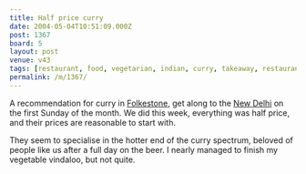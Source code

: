 ```yaml
---
title: Half price curry
date: 2004-05-04T10:51:09.000Z
post: 1367
board: 5
layout: post
venue: v43
tags: [restaurant, food, vegetarian, indian, curry, takeaway, restaurant, food, vegetarian, indian, curry, takeaway, folkestone, new delhi]
permalink: /m/1367/
---
```

A recommendation for curry in <a href="/wiki/folkestone">Folkestone</a>, get along to the <a href="/wiki/new+delhi">New Delhi</a> on the first Sunday of the month. We did this week, everything was half price, and their prices are reasonable to start with.

They seem to specialise in the hotter end of the curry spectrum, beloved of people like us after a full day on the beer. I nearly managed to finish my vegetable vindaloo, but not quite.
